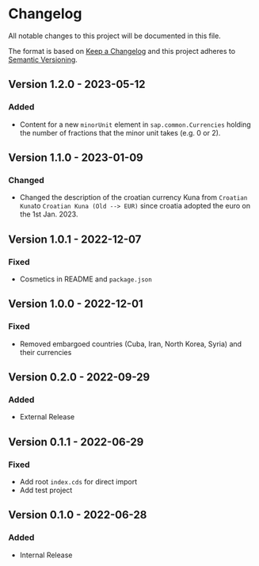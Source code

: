 # Changelog

All notable changes to this project will be documented in this file.

The format is based on [Keep a Changelog](http://keepachangelog.com/en/1.0.0/)
and this project adheres to [Semantic Versioning](http://semver.org/spec/v2.0.0.html).

<!-- New version information is automatically added after line 8 -->

## Version 1.2.0 - 2023-05-12

### Added

- Content for a new `minorUnit` element in `sap.common.Currencies` holding the number of fractions that the minor unit takes (e.g. 0 or 2).

## Version 1.1.0 - 2023-01-09

### Changed

- Changed the description of the croatian currency Kuna from `Croatian Kuna`to `Croatian Kuna (Old --> EUR)` since croatia adopted the euro on the 1st Jan. 2023. 

## Version 1.0.1 - 2022-12-07

### Fixed

- Cosmetics in README and `package.json`

## Version 1.0.0 - 2022-12-01

### Fixed

- Removed embargoed countries (Cuba, Iran, North Korea, Syria) and their currencies

## Version 0.2.0 - 2022-09-29

### Added

- External Release

## Version 0.1.1 - 2022-06-29

### Fixed

- Add root `index.cds` for direct import
- Add test project

## Version 0.1.0 - 2022-06-28

### Added

- Internal Release
